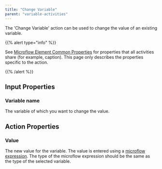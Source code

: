 ```yaml
---
title: "Change Variable"
parent: "variable-activities"
---
```



The 'Change Variable' action can be used to change the value of an existing variable.

{{% alert type="info" %}}

See [Microflow Element Common Properties](microflow-element-common-properties) for properties that all activities share (for example, caption). This page only describes the properties specific to the action.

{{% /alert %}}

## Input Properties

### Variable name

The variable of which you want to change the value.

## Action Properties

### Value

The new value for the variable. The value is entered using a [microflow expression](microflow-expressions). The type of the microflow expression should be the same as the type of the selected variable.
